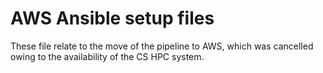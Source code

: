 # AWS Ansible setup files
These file relate to the move of the pipeline to AWS, which was cancelled owing to the availability of the CS HPC system.